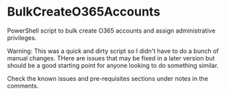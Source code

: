 # BulkCreateO365Accounts
PowerShell script to bulk create O365 accounts and assign administrative privileges.

Warning: This was a quick and dirty script so I didn't have to do a bunch of manual changes. THere are issues that may be fixed in a later version but should be
a good starting point for anyone looking to do something similar.

Check the known issues and pre-requisites sections under notes in the comments.
